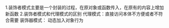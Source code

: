 1.装饰者模式主要是一个封装的过程，在原对象或函数传入，在原有的内容上增加新函数
2.装饰者模式和代理模式的区别
    代理模式：直接访问本体不方便或者不符合需要
    装饰器模式： 动态加入对象行为
